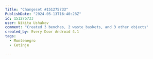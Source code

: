 ```yaml
---
Title: "Changeset #151275733"
PublishDate: "2024-05-13T16:40:28Z"
id: 151275733
user: Nikita Ushakov
comment: "Created 3 benches, 2 waste_baskets, and 3 other objects"
created_by: Every Door Android 4.1
tags:
  - Montenegro
  - Cetinje

---
```

